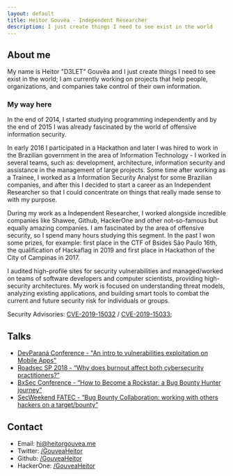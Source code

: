 ```yaml
---
layout: default
title: Heitor Gouvêa - Independent Researcher
description: I just create things I need to see exist in the world
---
```


## About me

My name is Heitor "D3LET" Gouvêa and I just create things I need to see exist in the world; I am currently working on projects that help people, organizations, and companies take control of their own information.

### My way here

In the end of 2014, I started studying programming independently and by the end of 2015 I was already fascinated by the world of offensive information security.

In early 2016 I participated in a Hackathon and later I was hired to work in the Brazilian government in the area of ​​Information Technology - I worked in several teams, such as: development, architecture, information security and assistance in the management of large projects. Some time after working as a Trainee, I worked as a Information Security Analyst for some Brazilian companies, and after this I decided to start a career as an Independent Researcher so that I could concentrate on things that really made sense to with my purpose.

During my work as a Independent Researcher, I worked alongside incredible companies like Shawee, Github, HackerOne and other not-so-famous but equally amazing companies. I am fascinated by the area of ​​offensive security, so I spend many hours studying this segment. In the past I won some prizes, for example: first place in the CTF of Bsides São Paulo 16th, the qualification of Hackaflag in 2019 and first place in Hackathon of the City of Campinas in 2017.

I audited high-profile sites for security vulnerabilities and managed/worked on teams of software developers and computer scientists, providing high-security architectures. My work is focused on understanding threat models, analyzing existing applications, and building smart tools to combat the current and future security risk for individuals or groups.

Security Advisories: [CVE-2019-15032](/2019/09/17/CVE-2019-15032) / [CVE-2019-15033](2019/09/17/CVE-2019-15033);


## Talks

-   [DevParaná Conference - "An intro to vulnerabilities exploitation on Mobile Apps"](#)
-   [Roadsec SP 2018 - “Why does burnout affect both cybersecurity practitioners?”](#)
-   [BxSec Conference - “How to Become a Rockstar: a Bug Bounty Hunter journey”](#)
-   [SecWeekend FATEC - “Bug Bounty Collaboration: working with others hackers on a target/bounty”](#)

## Contact

* Email: [hi@heitorgouvea.me](mailto:hi@heitorgouvea.me)
* Twitter: [/GouveaHeitor](https://twitter.com/GouveaHeitor)
* Github: [/GouveaHeitor](https://github.com/GouveaHeitor)
* HackerOne: [/GouveaHeitor](https://hackerone.com/GouveaHeitor)
